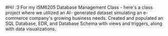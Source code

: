 #Hi! :3 For my ISM6205 Database Management Class - here's a class project where we utilized an AI- generated dataset simulating an e-commerce company's growing business needs. Created and populated an SQL Database, EDR, and Database Schema with views and triggers, along with data visualizations.
